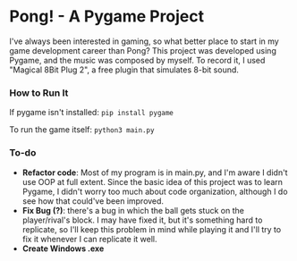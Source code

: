 # Pong! - A Pygame Project
I've always been interested in gaming, so what better place to start in my game development career than Pong?
This project was developed using Pygame, and the music was composed by myself.
To record it, I used "Magical 8Bit Plug 2", a free plugin that simulates 8-bit sound.

### How to Run It
If pygame isn't installed:
```pip install pygame```

To run the game itself:
```python3 main.py```

### To-do
- __Refactor code__: Most of my program is in main.py, and I'm aware I didn't use OOP at full extent. Since the basic idea of this project was to learn Pygame, I didn't worry too much about code organization, although I do see how that could've been improved.
- __Fix Bug (?)__: there's a bug in which the ball gets stuck on the player/rival's block. I may have fixed it, but it's something hard to replicate, so I'll keep this problem in mind while playing it and I'll try to fix it whenever I can replicate it well.
- __Create Windows .exe__
